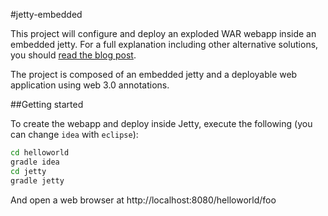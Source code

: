 #jetty-embedded

This project will configure and deploy an exploded WAR webapp inside an embedded jetty. For a full explanation including other alternative solutions, you should <a href="blog.extrema.com/lightweight-java-webapp">read the blog post</a>.

The project is composed of an embedded jetty and a deployable web application using web 3.0 annotations.

##Getting started

To create the webapp and deploy inside Jetty, execute the following (you can change `idea` with `eclipse`):

```bash
cd helloworld
gradle idea
cd jetty
gradle jetty
```

And open a web browser at http://localhost:8080/helloworld/foo